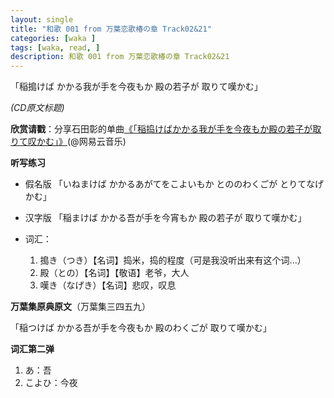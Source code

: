 ```yaml
---
layout: single
title: "和歌 001 from 万葉恋歌椿の章 Track02&21"
categories: [waka ]
tags: [waka, read, ]
description: 和歌 001 from 万葉恋歌椿の章 Track02&21
---
```

「稲搗けば かかる我が手を今夜もか 殿の若子が 取りて嘆かむ」

*(CD原文标题)*


**欣赏请戳**：分享石田彰的单曲[《「稲捣けばかかる我が手を今夜もか殿の若子が取りて叹かむ」》](http://music.163.com/song/416107/ )(@网易云音乐)

**听写练习**

  - 假名版
「いねまけば かかるあがてをこよいもか とののわくごが とりてなげかむ」

  - 汉字版
「稲まけば かかる吾が手を今宵もか 殿の若子が 取りて嘆かむ」

  - 词汇：

     1. 搗き（つき）【名词】捣米，捣的程度（可是我没听出来有这个词...）
     2.  殿（との）【名词】【敬语】老爷，大人
     3. 嘆き（なげき）【名词】悲叹，叹息

**万葉集原典原文**（万葉集三四五九）

﻿「稲つけば かかる吾が手を今夜もか 殿のわくごが 取りて嘆かむ」


**词汇第二弹**

1. あ：吾
2. こよひ：今夜
